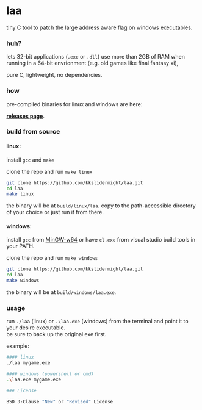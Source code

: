 # laa

tiny C tool to patch the large address aware flag on windows executables.

### huh?

lets 32-bit applications (`.exe` or `.dll`) use more than 2GB of RAM when running in a 64-bit envrionment (e.g. old games like final fantasy xi),

pure C, lightweight, no dependencies.

### how

pre-compiled binaries for linux and windows are here:

[**releases page**](https://github.com/kkslidermight/laa/releases).

### build from source

#### linux:

install `gcc` and `make`

clone the repo and run `make linux`

```bash
git clone https://github.com/kkslidermight/laa.git
cd laa
make linux
```

the binary will be at `build/linux/laa`. copy to the path-accessible directory of your choice or just run it from there.

#### windows:

install `gcc` from [MinGW-w64](https://www.mingw-w64.org/) or have `cl.exe` from visual studio build tools in your PATH.

clone the repo and run `make windows`

```bash
git clone https://github.com/kkslidermight/laa.git
cd laa
make windows
```

the binary will be at `build/windows/laa.exe`.

### usage

run `./laa` (linux) or `.\laa.exe` (windows) from the terminal and point it to your desire executable.  
be sure to back up the original exe first.

example:
```bash
#### linux
./laa mygame.exe

#### windows (powershell or cmd)
.\laa.exe mygame.exe

### License

BSD 3-Clause "New" or "Revised" License
